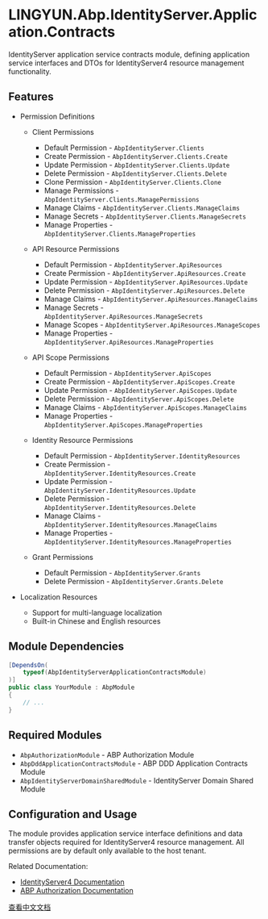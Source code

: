 # LINGYUN.Abp.IdentityServer.Application.Contracts

IdentityServer application service contracts module, defining application service interfaces and DTOs for IdentityServer4 resource management functionality.

## Features

* Permission Definitions
  * Client Permissions
    * Default Permission - `AbpIdentityServer.Clients`
    * Create Permission - `AbpIdentityServer.Clients.Create`
    * Update Permission - `AbpIdentityServer.Clients.Update`
    * Delete Permission - `AbpIdentityServer.Clients.Delete`
    * Clone Permission - `AbpIdentityServer.Clients.Clone`
    * Manage Permissions - `AbpIdentityServer.Clients.ManagePermissions`
    * Manage Claims - `AbpIdentityServer.Clients.ManageClaims`
    * Manage Secrets - `AbpIdentityServer.Clients.ManageSecrets`
    * Manage Properties - `AbpIdentityServer.Clients.ManageProperties`

  * API Resource Permissions
    * Default Permission - `AbpIdentityServer.ApiResources`
    * Create Permission - `AbpIdentityServer.ApiResources.Create`
    * Update Permission - `AbpIdentityServer.ApiResources.Update`
    * Delete Permission - `AbpIdentityServer.ApiResources.Delete`
    * Manage Claims - `AbpIdentityServer.ApiResources.ManageClaims`
    * Manage Secrets - `AbpIdentityServer.ApiResources.ManageSecrets`
    * Manage Scopes - `AbpIdentityServer.ApiResources.ManageScopes`
    * Manage Properties - `AbpIdentityServer.ApiResources.ManageProperties`

  * API Scope Permissions
    * Default Permission - `AbpIdentityServer.ApiScopes`
    * Create Permission - `AbpIdentityServer.ApiScopes.Create`
    * Update Permission - `AbpIdentityServer.ApiScopes.Update`
    * Delete Permission - `AbpIdentityServer.ApiScopes.Delete`
    * Manage Claims - `AbpIdentityServer.ApiScopes.ManageClaims`
    * Manage Properties - `AbpIdentityServer.ApiScopes.ManageProperties`

  * Identity Resource Permissions
    * Default Permission - `AbpIdentityServer.IdentityResources`
    * Create Permission - `AbpIdentityServer.IdentityResources.Create`
    * Update Permission - `AbpIdentityServer.IdentityResources.Update`
    * Delete Permission - `AbpIdentityServer.IdentityResources.Delete`
    * Manage Claims - `AbpIdentityServer.IdentityResources.ManageClaims`
    * Manage Properties - `AbpIdentityServer.IdentityResources.ManageProperties`

  * Grant Permissions
    * Default Permission - `AbpIdentityServer.Grants`
    * Delete Permission - `AbpIdentityServer.Grants.Delete`

* Localization Resources
  * Support for multi-language localization
  * Built-in Chinese and English resources

## Module Dependencies

```csharp
[DependsOn(
    typeof(AbpIdentityServerApplicationContractsModule)
)]
public class YourModule : AbpModule
{
    // ...
}
```

## Required Modules

* `AbpAuthorizationModule` - ABP Authorization Module
* `AbpDddApplicationContractsModule` - ABP DDD Application Contracts Module
* `AbpIdentityServerDomainSharedModule` - IdentityServer Domain Shared Module

## Configuration and Usage

The module provides application service interface definitions and data transfer objects required for IdentityServer4 resource management. All permissions are by default only available to the host tenant.

Related Documentation:
* [IdentityServer4 Documentation](https://identityserver4.readthedocs.io/)
* [ABP Authorization Documentation](https://docs.abp.io/en/abp/latest/Authorization)

[查看中文文档](README.md)
